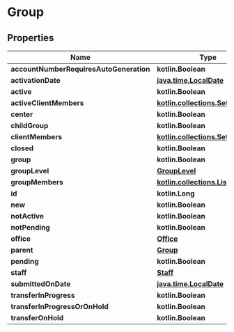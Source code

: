 
# Group

## Properties
| Name | Type | Description | Notes |
| ------------ | ------------- | ------------- | ------------- |
| **accountNumberRequiresAutoGeneration** | **kotlin.Boolean** |  |  [optional] |
| **activationDate** | [**java.time.LocalDate**](java.time.LocalDate.md) |  |  [optional] |
| **active** | **kotlin.Boolean** |  |  [optional] |
| **activeClientMembers** | [**kotlin.collections.Set&lt;Client&gt;**](Client.md) |  |  [optional] |
| **center** | **kotlin.Boolean** |  |  [optional] |
| **childGroup** | **kotlin.Boolean** |  |  [optional] |
| **clientMembers** | [**kotlin.collections.Set&lt;Client&gt;**](Client.md) |  |  [optional] |
| **closed** | **kotlin.Boolean** |  |  [optional] |
| **group** | **kotlin.Boolean** |  |  [optional] |
| **groupLevel** | [**GroupLevel**](GroupLevel.md) |  |  [optional] |
| **groupMembers** | [**kotlin.collections.List&lt;Group&gt;**](Group.md) |  |  [optional] |
| **id** | **kotlin.Long** |  |  [optional] |
| **new** | **kotlin.Boolean** |  |  [optional] |
| **notActive** | **kotlin.Boolean** |  |  [optional] |
| **notPending** | **kotlin.Boolean** |  |  [optional] |
| **office** | [**Office**](Office.md) |  |  [optional] |
| **parent** | [**Group**](Group.md) |  |  [optional] |
| **pending** | **kotlin.Boolean** |  |  [optional] |
| **staff** | [**Staff**](Staff.md) |  |  [optional] |
| **submittedOnDate** | [**java.time.LocalDate**](java.time.LocalDate.md) |  |  [optional] |
| **transferInProgress** | **kotlin.Boolean** |  |  [optional] |
| **transferInProgressOrOnHold** | **kotlin.Boolean** |  |  [optional] |
| **transferOnHold** | **kotlin.Boolean** |  |  [optional] |



